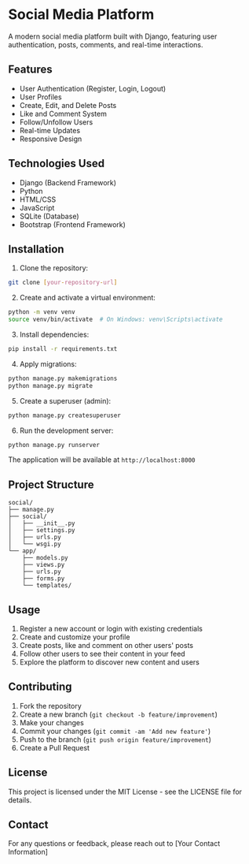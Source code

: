 # Social Media Platform

A modern social media platform built with Django, featuring user authentication, posts, comments, and real-time interactions.

## Features

- User Authentication (Register, Login, Logout)
- User Profiles
- Create, Edit, and Delete Posts
- Like and Comment System
- Follow/Unfollow Users
- Real-time Updates
- Responsive Design

## Technologies Used

- Django (Backend Framework)
- Python
- HTML/CSS
- JavaScript
- SQLite (Database)
- Bootstrap (Frontend Framework)

## Installation

1. Clone the repository:
```bash
git clone [your-repository-url]
```

2. Create and activate a virtual environment:
```bash
python -m venv venv
source venv/bin/activate  # On Windows: venv\Scripts\activate
```

3. Install dependencies:
```bash
pip install -r requirements.txt
```

4. Apply migrations:
```bash
python manage.py makemigrations
python manage.py migrate
```

5. Create a superuser (admin):
```bash
python manage.py createsuperuser
```

6. Run the development server:
```bash
python manage.py runserver
```

The application will be available at `http://localhost:8000`

## Project Structure

```
social/
├── manage.py
├── social/
│   ├── __init__.py
│   ├── settings.py
│   ├── urls.py
│   └── wsgi.py
└── app/
    ├── models.py
    ├── views.py
    ├── urls.py
    ├── forms.py
    └── templates/
```

## Usage

1. Register a new account or login with existing credentials
2. Create and customize your profile
3. Create posts, like and comment on other users' posts
4. Follow other users to see their content in your feed
5. Explore the platform to discover new content and users

## Contributing

1. Fork the repository
2. Create a new branch (`git checkout -b feature/improvement`)
3. Make your changes
4. Commit your changes (`git commit -am 'Add new feature'`)
5. Push to the branch (`git push origin feature/improvement`)
6. Create a Pull Request

## License

This project is licensed under the MIT License - see the LICENSE file for details.

## Contact

For any questions or feedback, please reach out to [Your Contact Information]
